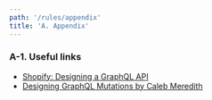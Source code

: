 ```yaml
---
path: '/rules/appendix'
title: 'A. Appendix'
---
```


### <a name="A-1"></a> A-1. Useful links

- [Shopify: Designing a GraphQL API](https://github.com/Shopify/graphql-design-tutorial/blob/master/TUTORIAL.md)
- [Designing GraphQL Mutations by Caleb Meredith](https://blog.apollographql.com/designing-graphql-mutations-e09de826ed97)
